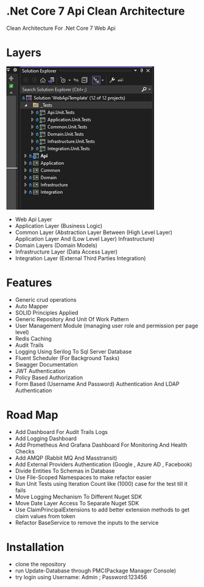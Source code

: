 # .Net Core 7 Api Clean Architecture
Clean Architecture For .Net Core 7 Web Api

# Layers
![layers](https://github.com/mhmoudalaskalany/Images/raw/main/clean_architecture_images/CleanArchitecture.png)
- Web Api Layer 
- Application Layer (Business Logic)
- Common Layer  (Abstraction Layer Between (High Level Layer) Application Layer And (Low Level Layer) Infrastructure)
- Domain Layers (Domain Models)
- Infrastructure Layer (Data Access Layer)
- Integration Layer (External Third Parties Integration)

# Features

- Generic crud operations
- Auto Mapper
- SOLID Principles Applied
- Generic Repository And Unit Of Work Pattern
- User Management Module (managing user role and permission per page level)
- Redis Caching
- Audit Trails
- Logging Using Serilog To Sql Server Database
- Fluent Scheduler (For Background Tasks)
- Swagger Documentation
- JWT Authentication
- Policy Based Authorization
- Form Based (Username And Password) Authentication And LDAP Authentication 

# Road Map
- Add Dashboard For Audit Trails Logs
- Add Logging Dashboard
- Add Prometheus And Grafana Dashboard For Monitoring And Health Checks
- Add AMQP (Rabbit MQ And Masstransit)
- Add External Providers Authentication (Google , Azure AD , Facebook)
- Divide Entities To Schemas in Database
- Use File-Scoped Namespaces to make refactor easier
- Run Unit Tests using Iteration Count like (1000) case for the test till it fails 
- Move Logging Mechanism To Different Nuget SDK
- Move Date Layer Access To Separate Nuget SDK  
- Use ClaimPrincipalExtensions to add better extension methods to get claim values from token
- Refactor BaseService to remove the inputs to the service

# Installation

- clone the repository
- run Update-Database through PMC(Package Manager Console)
- try login using Username: Admin ; Password:123456
